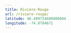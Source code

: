 ```yaml
---
title: Rivière-Rouge
url: /riviere-rouge/
latitude: 46.409724600000004
longitude: -74.8704671
---
```

